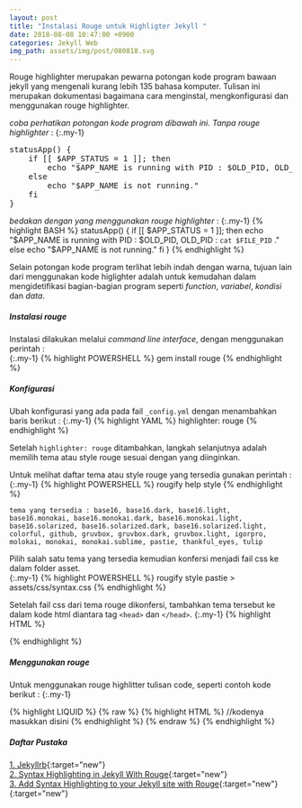 ```yaml
---
layout: post
title: "Instalasi Rouge untuk Highligter Jekyll "
date: 2018-08-08 10:47:00 +0900
categories: Jekyll Web
img_path: assets/img/post/080818.svg
---
```


Rouge highlighter merupakan pewarna potongan kode program bawaan jekyll yang mengenali kurang lebih 135 bahasa komputer. Tulisan ini merupakan dokumentasi bagaimana cara menginstal, mengkonfigurasi dan menggunakan rouge highlighter.   

_coba perhatikan potongan kode program dibawah ini. Tanpa rouge highlighter_ : 
{:.my-1}
<pre>
statusApp() {
	if [[ $APP_STATUS = 1 ]]; then 
		echo "$APP_NAME is running with PID : $OLD_PID, OLD_PID : `cat $FILE_PID` ."
	else 
		echo "$APP_NAME is not running."
	fi
}
</pre>

_bedakan dengan yang menggunakan rouge highlighter_ : 
{:.my-1}
{% highlight BASH %}
statusApp() {
	if [[ $APP_STATUS = 1 ]]; then 
		echo "$APP_NAME is running with PID : $OLD_PID, OLD_PID : `cat $FILE_PID` ."
	else 
		echo "$APP_NAME is not running."
	fi
}
{% endhighlight %}

Selain potongan kode program terlihat lebih indah dengan warna, tujuan lain dari menggunakan kode higlighter adalah untuk kemudahan dalam mengidetifikasi bagian-bagian program seperti _function_, _variabel_, _kondisi_ dan _data_.     

##### Instalasi rouge 
Instalasi dilakukan melalui _command line interface_, dengan menggunakan perintah :  
{:.my-1}
{% highlight POWERSHELL %}
gem install rouge 
{% endhighlight %}

##### Konfigurasi
Ubah konfigurasi yang ada pada fail `_config.yml` dengan menambahkan baris berikut : 
{:.my-1}
{% highlight YAML %}
highlighter: rouge
{% endhighlight %}

Setelah `highlighter: rouge` ditambahkan, langkah selanjutnya adalah memilih tema atau style rouge sesuai dengan yang diinginkan. 

Untuk melihat daftar tema atau style rouge yang tersedia gunakan perintah : 
{:.my-1}
{% highlight POWERSHELL %}
rougify help style
{% endhighlight %}

`tema yang tersedia : base16, base16.dark, base16.light, base16.monokai, base16.monokai.dark, base16.monokai.light, base16.solarized, base16.solarized.dark, base16.solarized.light, colorful, github, gruvbox, gruvbox.dark, gruvbox.light, igorpro, molokai, monokai, monokai.sublime, pastie, thankful_eyes, tulip`

Pilih salah satu tema yang tersedia kemudian konfersi menjadi fail css ke dalam folder asset.  
{:.my-1}
{% highlight POWERSHELL %}
rougify style pastie > assets/css/syntax.css
{% endhighlight %}

Setelah fail css dari tema rouge dikonfersi, tambahkan tema tersebut ke dalam kode html diantara tag `<head>` dan `</head>`. 
{:.my-1}
{% highlight HTML %}
<link rel="stylesheet" href="{{site.baseurl}}/assets/style/css/syntax.css">
{% endhighlight %}

##### Menggunakan rouge 
Untuk menggunakan rouge highlitter tulisan code, seperti contoh kode berikut :
{:.my-1}

{% highlight LIQUID %}
{% raw %}
{% highlight HTML %}
    //kodenya masukkan disini
{% endhighlight %}
{% endraw %}
{% endhighlight %}

##### Daftar Pustaka 
[1. Jekyllrb](https://jekyllrb.com/docs/templates/#code-snippet-highlighting){:target="new"}<br>
[2. Syntax Highlighting in Jekyll With Rouge](https://sacha.me/articles/jekyll-rouge/){:target="new"}<br>
[3. Add Syntax Highlighting to your Jekyll site with Rouge](https://bnhr.xyz/2017/03/25/add-syntax-highlighting-to-your-jekyll-site-with-rouge.html){:target="new"}<br>
[](){:target="new"}<br>